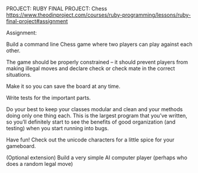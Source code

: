 PROJECT: RUBY FINAL PROJECT: Chess https://www.theodinproject.com/courses/ruby-programming/lessons/ruby-final-project#assignment

Assignment:

Build a command line Chess game where two players can play against each other.

The game should be properly constrained – it should prevent players from making illegal moves and declare check or check mate in the correct situations.

Make it so you can save the board at any time.

Write tests for the important parts.

Do your best to keep your classes modular and clean and your methods doing only one thing each. This is the largest program that you’ve written, so you’ll definitely start to see the benefits of good organization (and testing) when you start running into bugs.

Have fun! Check out the unicode characters for a little spice for your gameboard.

(Optional extension) Build a very simple AI computer player (perhaps who does a random legal move)